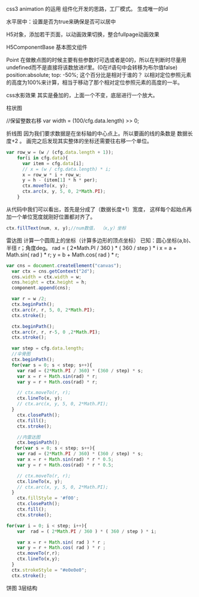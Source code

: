 css3 animation 的运用
组件化开发的思路，工厂模式。
生成唯一的id

水平居中：设置是否为true来确保是否可以居中

H5对象，添加若干页面，以动画效果切换，整合fullpage动画效果

H5ComponentBase 基本图文组件

Point
在做散点图的时候主要有些参数时可选或者是0的，所以在判断时尽量用undefined而不是直接将该数放进if里。(0在if语句中会转移为布尔值false)
position:absolute;
top: -50%;
这个百分比是相对于谁的？ 
以相对定位参照元素的高度为100%来计算，相当于移动了那个相对定位参照元素的高度的一半。

css水影效果
其实是叠加的，上面一个不变，底层进行一个放大。


柱状图


//保留整数右移
var width = (100/cfg.data.length) >> 0;


折线图
因为我们要求数据是在坐标轴的中心点上。所以要画的线的条数是 数据长度+2
。
画完之后发现其实整体的坐标还需要往右移一个单位。
```js
var row_w = (w / (cfg.data.length + 1));
    for(i in cfg.data){
      var item = cfg.data[i];
      // x = (w / cfg.data.length) * i;
      x = row_w * i + row_w;
      y = h - (item[1] * h * per);
      ctx.moveTo(x, y);
      ctx.arc(x, y, 5, 0, 2*Math.PI);
    }
```
从代码中我们可以看出，首先是分成了（数据长度+1）宽度，
这样每个起始点再加一个单位宽度就刚好位置都对齐了。

```js
ctx.fillText(num, x, y);//num数值， （x,y）坐标
```

雷达图
计算一个圆周上的坐标（计算多边形的顶点坐标）
已知：圆心坐标(a,b)、半径 r；角度deg。
rad = ( 2*Math.PI / 360 ) * ( 360 / step ) * i
x = a + Math.sin( rad ) * r;
y = b + Math.cos( rad ) * r;

```js
var cns = document.createElement("canvas");
  var ctx = cns.getContext("2d");
  cns.width = ctx.width = w;
  cns.height = ctx.height = h;
  component.append(cns);

  var r = w /2;
  ctx.beginPath();
  ctx.arc(r, r, 5, 0, 2*Math.PI);
  ctx.stroke();

  ctx.beginPath();
  ctx.arc(r, r, r-5, 0 ,2*Math.PI);
  ctx.stroke();

  var step = cfg.data.length;
  //伞骨图
  ctx.beginPath();
  for(var s = 0; s < step; s++){
    var rad = (2*Math.PI / 360) * (360 / step) * s;
    var x = r + Math.sin(rad) * r;
    var y = r + Math.cos(rad) * r;

    // ctx.moveTo(r, r);
    ctx.lineTo(x, y);
    // ctx.arc(x, y, 5, 0, 2*Math.PI);
  }
    ctx.closePath();
    ctx.fill();
    ctx.stroke();

    //内雷达图
    ctx.beginPath();
   for(var s = 0; s < step; s++){
    var rad = (2*Math.PI / 360) * (360 / step) * s;
    var x = r + Math.sin(rad) * r * 0.5;
    var y = r + Math.cos(rad) * r * 0.5;

    // ctx.moveTo(r, r);
    ctx.lineTo(x, y);
    // ctx.arc(x, y, 5, 0, 2*Math.PI);
  }
    ctx.fillStyle = '#f00';
    ctx.closePath();
    ctx.fill();
    ctx.stroke();
```

```js
for(var i = 0; i < step; i++){
    var  rad = ( 2*Math.PI / 360 ) * ( 360 / step ) * i;

    var x = r + Math.sin( rad ) * r ;
    var y = r + Math.cos( rad ) * r ;
    ctx.moveTo(r,r);
    ctx.lineTo(x,y);
  }
  ctx.strokeStyle = "#e0e0e0";
  ctx.stroke();

  ```

  饼图
  3层结构